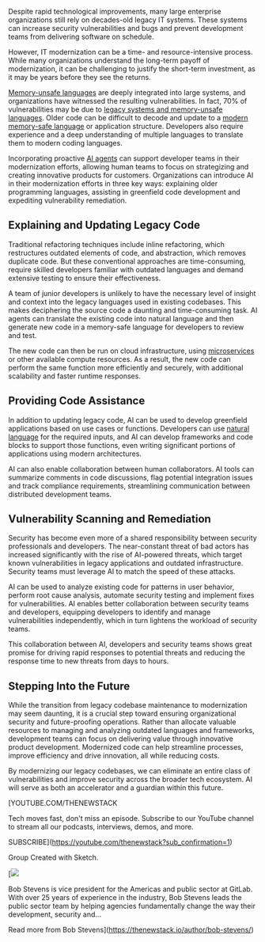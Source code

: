 Despite rapid technological improvements, many large enterprise organizations still rely on decades-old legacy IT systems. These systems can increase security vulnerabilities and bugs and prevent development teams from delivering software on schedule.

However, IT modernization can be a time- and resource-intensive process. While many organizations understand the long-term payoff of modernization, it can be challenging to justify the short-term investment, as it may be years before they see the returns.

[Memory-unsafe languages](https://thenewstack.io/white-house-warns-against-using-memory-unsafe-languages/) are deeply integrated into large systems, and organizations have witnessed the resulting vulnerabilities. In fact, 70% of vulnerabilities may be due to [legacy systems and memory-unsafe languages](https://media.defense.gov/2022/Nov/10/2003112742/-1/-1/0/CSI_SOFTWARE_MEMORY_SAFETY.PDF). Older code can be difficult to decode and update to a [modern memory-safe language](https://thenewstack.io/feds-critical-software-must-drop-c-c-by-2026-or-face-risk/) or application structure. Developers also require experience and a deep understanding of multiple languages to translate them to modern coding languages.

Incorporating proactive [AI agents](https://thenewstack.io/ai-agents-key-concepts-and-how-they-overcome-llm-limitations/) can support developer teams in their modernization efforts, allowing human teams to focus on strategizing and creating innovative products for customers. Organizations can introduce AI in their modernization efforts in three key ways: explaining older programming languages, assisting in greenfield code development and expediting vulnerability remediation.

## Explaining and Updating Legacy Code

Traditional refactoring techniques include inline refactoring, which restructures outdated elements of code, and abstraction, which removes duplicate code. But these conventional approaches are time-consuming, require skilled developers familiar with outdated languages and demand extensive testing to ensure their effectiveness.

A team of junior developers is unlikely to have the necessary level of insight and context into the legacy languages used in existing codebases. This makes deciphering the source code a daunting and time-consuming task. AI agents can translate the existing code into natural language and then generate new code in a memory-safe language for developers to review and test.

The new code can then be run on cloud infrastructure, using [microservices](https://thenewstack.io/microservices/primer-microservices-explained/) or other available compute resources. As a result, the new code can perform the same function more efficiently and securely, with additional scalability and faster runtime responses.

## Providing Code Assistance

In addition to updating legacy code, AI can be used to develop greenfield applications based on use cases or functions. Developers can use [natural language](https://thenewstack.io/can-english-dethrone-python-as-top-programming-language/) for the required inputs, and AI can develop frameworks and code blocks to support those functions, even writing significant portions of applications using modern architectures.

AI can also enable collaboration between human collaborators. AI tools can summarize comments in code discussions, flag potential integration issues and track compliance requirements, streamlining communication between distributed development teams.

## Vulnerability Scanning and Remediation

Security has become even more of a shared responsibility between security professionals and developers. The near-constant threat of bad actors has increased significantly with the rise of AI-powered threats, which target known vulnerabilities in legacy applications and outdated infrastructure. Security teams must leverage AI to match the speed of these attacks.

AI can be used to analyze existing code for patterns in user behavior, perform root cause analysis, automate security testing and implement fixes for vulnerabilities. AI enables better collaboration between security teams and developers, equipping developers to identify and manage vulnerabilities independently, which in turn lightens the workload of security teams.

This collaboration between AI, developers and security teams shows great promise for driving rapid responses to potential threats and reducing the response time to new threats from days to hours.

## Stepping Into the Future

While the transition from legacy codebase maintenance to modernization may seem daunting, it is a crucial step toward ensuring organizational security and future-proofing operations. Rather than allocate valuable resources to managing and analyzing outdated languages and frameworks, development teams can focus on delivering value through innovative product development. Modernized code can help streamline processes, improve efficiency and drive innovation, all while reducing costs.

By modernizing our legacy codebases, we can eliminate an entire class of vulnerabilities and improve security across the broader tech ecosystem. AI will serve as both an accelerator and a guardian within this future.

[YOUTUBE.COM/THENEWSTACK

Tech moves fast, don't miss an episode. Subscribe to our YouTube
channel to stream all our podcasts, interviews, demos, and more.

SUBSCRIBE](https://youtube.com/thenewstack?sub_confirmation=1)

Group
Created with Sketch.

[![](https://thenewstack.io/wp-content/uploads/2025/07/6578f3e9-cropped-2a42bc14-screenshot-2025-07-14-at-8.27.27%E2%80%AFam-600x600.png)

Bob Stevens is vice president for the Americas and public sector at GitLab. With over 25 years of experience in the industry, Bob Stevens leads the public sector team by helping agencies fundamentally change the way their development, security and...

Read more from Bob Stevens](https://thenewstack.io/author/bob-stevens/)